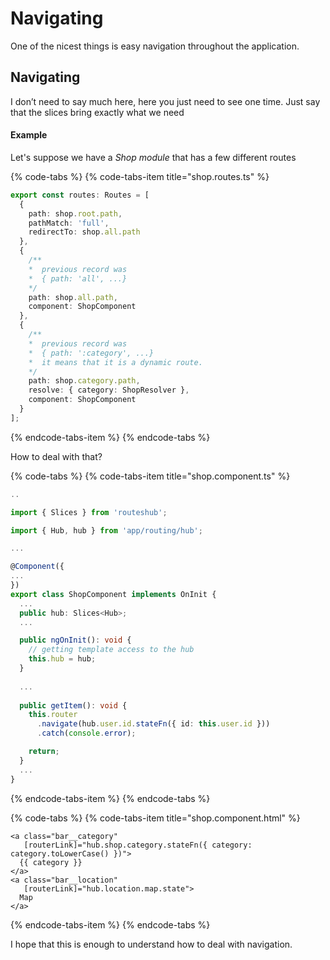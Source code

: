 # Navigating

One of the nicest things is easy navigation throughout the application.

## Navigating

I don’t need to say much here, here you just need to see one time. Just say that the slices bring exactly what we need

#### Example

Let's suppose we have a _Shop module_ that has a few different routes

{% code-tabs %}
{% code-tabs-item title="shop.routes.ts" %}
```typescript
export const routes: Routes = [
  {
    path: shop.root.path,
    pathMatch: 'full',
    redirectTo: shop.all.path
  },
  {
    /** 
    *  previous record was 
    *  { path: 'all', ...}
    */
    path: shop.all.path,
    component: ShopComponent
  },
  {
    /** 
    *  previous record was 
    *  { path: ':category', ...}
    *  it means that it is a dynamic route.
    */
    path: shop.category.path,
    resolve: { category: ShopResolver },
    component: ShopComponent
  }
];
```
{% endcode-tabs-item %}
{% endcode-tabs %}

 How to deal with that?

{% code-tabs %}
{% code-tabs-item title="shop.component.ts" %}
```typescript
..

import { Slices } from 'routeshub';

import { Hub, hub } from 'app/routing/hub';

...

@Component({
...
})
export class ShopComponent implements OnInit {
  ...
  public hub: Slices<Hub>;
  ...

  public ngOnInit(): void {
    // getting template access to the hub
    this.hub = hub;
  }
  
  ...
  
  public getItem(): void {
    this.router
      .navigate(hub.user.id.stateFn({ id: this.user.id }))
      .catch(console.error);

    return;
  }
  ...
}
```
{% endcode-tabs-item %}
{% endcode-tabs %}

{% code-tabs %}
{% code-tabs-item title="shop.component.html" %}
```markup
<a class="bar__category"
   [routerLink]="hub.shop.category.stateFn({ category: category.toLowerCase() })">
  {{ category }}
</a>
<a class="bar__location"
   [routerLink]="hub.location.map.state">
  Map
</a>
```
{% endcode-tabs-item %}
{% endcode-tabs %}

 I hope that this is enough to understand how to deal with navigation.

